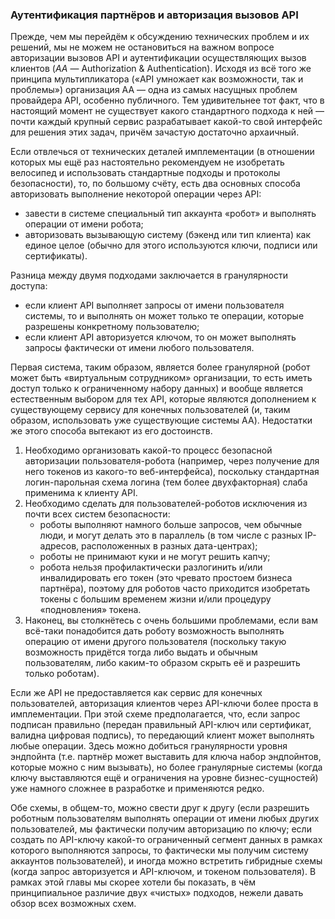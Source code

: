 ### Аутентификация партнёров и авторизация вызовов API

Прежде, чем мы перейдём к обсуждению технических проблем и их решений, мы не можем не остановиться на важном вопросе авторизации вызовов API и аутентификации осуществляющих вызов клиентов (*AA* — Authorization & Authentication). Исходя из всё того же принципа мультипликатора («API умножает как возможности, так и проблемы») организация AA — одна из самых насущных проблем провайдера API, особенно публичного. Тем удивительнее тот факт, что в настоящий момент не существует какого стандартного подхода к ней — почти каждый крупный сервис разрабатывает какой-то свой интерфейс для решения этих задач, причём зачастую достаточно архаичный.

Если отвлечься от технических деталей имплементации (в отношении которых мы ещё раз настоятельно рекомендуем не изобретать велосипед и использовать стандартные подходы и протоколы безопасности), то, по большому счёту, есть два основных способа авторизовать выполнение некоторой операции через API:
  * завести в системе специальный тип аккаунта «робот» и выполнять операции от имени робота;
  * авторизовать вызывающую систему (бэкенд или тип клиента) как единое целое (обычно для этого используются ключи, подписи или сертификаты).

Разница между двумя подходами заключается в гранулярности доступа:
  * если клиент API выполняет запросы от имени пользователя системы, то и выполнять он может только те операции, которые разрешены конкретному пользователю;
  * если клиент API авторизуется ключом, то он может выполнять запросы фактически от имени любого пользователя.

Первая система, таким образом, является более гранулярной (робот может быть «виртуальным сотрудником» организации, то есть иметь доступ только к ограниченному набору данных) и вообще является естественным выбором для тех API, которые являются дополнением к существующему сервису для конечных пользователей (и, таким образом, использовать уже существующие системы AA). Недостатки же этого способа вытекают из его достоинств.

  1. Необходимо организовать какой-то процесс безопасной авторизации пользователя-робота (например, через получение для него токенов из какого-то веб-интерфейса), поскольку стандартная логин-парольная схема логина (тем более двухфакторная) слаба применима к клиенту API.
  2. Необходимо сделать для пользователей-роботов исключения из почти всех систем безопасности:
      * роботы выполняют намного больше запросов, чем обычные люди, и могут делать это в параллель (в том числе с разных IP-адресов, расположенных в разных дата-центрах);
      * роботы не принимают куки и не могут решить капчу;
      * робота нельзя профилактически разлогинить и/или инвалидировать его токен (это чревато простоем бизнеса партнёра), поэтому для роботов часто приходится изобретать токены с большим временем жизни и/или процедуру «подновления» токена.
  3. Наконец, вы столкнётесь с очень большими проблемами, если вам всё-таки понадобится дать роботу возможность выполнять операцию от имени другого пользователя (поскольку такую возможность придётся тогда либо выдать и обычным пользователям, либо каким-то образом скрыть её и разрешить только роботам).

Если же API не предоставляется как сервис для конечных пользователей, авторизация клиентов через API-ключи более проста в имплементации. При этой схеме предполагается, что, если запрос подписан правильно (передан правильный API-ключ или сертификат, валидна цифровая подпись), то передающий клиент может выполнять любые операции. Здесь можно добиться гранулярности уровня эндпойнта (т.е. партнёр может выставить для ключа набор эндпойнтов, которые можно с ним вызывать), но более гранулярные системы (когда ключу выставляются ещё и ограничения на уровне бизнес-сущностей) уже намного сложнее в разработке и применяются редко.

Обе схемы, в общем-то, можно свести друг к другу (если разрешить роботным пользователям выполнять операции от имени любых других пользователей, мы фактически получим авторизацию по ключу; если создать по API-ключу какой-то ограниченный сегмент данных в рамках которого выполняются запросы, то фактически мы получим систему аккаунтов пользователей), и иногда можно встретить гибридные схемы (когда запрос авторизуется и API-ключом, и токеном пользователя). В рамках этой главы мы скорее хотели бы показать, в чём принципиальное различие двух «чистых» подходов, нежели давать обзор всех возможных схем.